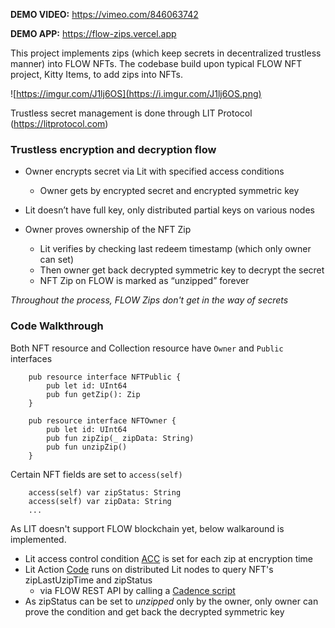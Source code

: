 **DEMO VIDEO:** https://vimeo.com/846063742

**DEMO APP:** https://flow-zips.vercel.app

This project implements zips (which keep secrets in decentralized trustless manner) into FLOW NFTs.
The codebase build upon typical FLOW NFT project, Kitty Items, to add zips into NFTs.

![https://imgur.com/J1lj6OS](https://i.imgur.com/J1lj6OS.png)

Trustless secret management is done through LIT Protocol (https://litprotocol.com)

### Trustless encryption and decryption flow

- Owner encrypts secret via Lit with specified access conditions
	- Owner gets by encrypted secret and encrypted symmetric key

- Lit doesn’t have full key, only distributed partial keys on various nodes

- Owner proves ownership of the NFT Zip
	- Lit verifies by checking last redeem timestamp (which only owner can set)
	- Then owner get back decrypted symmetric key to decrypt the secret
	- NFT Zip on FLOW is marked as “unzipped” forever

_Throughout the process, FLOW Zips don't get in the way of secrets_

### Code Walkthrough

Both NFT resource and Collection resource have `Owner` and `Public` interfaces
```
    pub resource interface NFTPublic {
        pub let id: UInt64
        pub fun getZip(): Zip
    }
```
```
    pub resource interface NFTOwner {
        pub let id: UInt64
        pub fun zipZip(_ zipData: String)
        pub fun unzipZip()
    }
```

Certain NFT fields are set to `access(self)`
```
    access(self) var zipStatus: String
    access(self) var zipData: String
    ...
```

As LIT doesn't support FLOW blockchain yet, below walkaround is implemented.
- Lit access control condition [ACC](https://gist.github.com/0xStruct/01eac9bec2d926309d9f997949695227#file-accessconditions-js) is set for each zip at encryption time
- Lit Action [Code](https://gist.github.com/0xStruct/01eac9bec2d926309d9f997949695227#file-litactioncode-js) runs on distributed Lit nodes to query NFT's zipLastUzipTime and zipStatus
	- via FLOW REST API by calling a [Cadence script](https://gist.github.com/0xStruct/01eac9bec2d926309d9f997949695227#file-checkzipunzip-cdc)
- As zipStatus can be set to _unzipped_ only by the owner, only owner can prove the condition and get back the decrypted symmetric key



